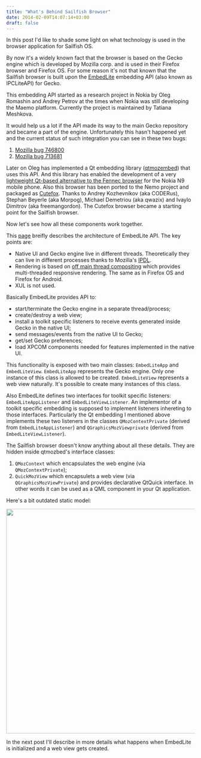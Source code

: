```yaml
---
title: "What's Behind Sailfish Browser"
date: 2014-02-09T14:07:14+03:00
draft: false
---
```


In this post I'd like to shade some light on what technology is used in
the browser application for Sailfish OS.

By now it's a widely known fact that the browser is based on the Gecko engine
which is developed by Mozilla corp. and is used in their Firefox browser and
Firefox OS. For some reason it's not that known that the Sailfish browser is
built upon the [EmbedLite](https://github.com/tmeshkova/gecko-dev/tree/embedlite/embedding/embedlite)
embedding API (also known as IPCLiteAPI) for Gecko.

<!--more-->

This embedding API started as a research project in Nokia by Oleg Romashin and
Andrey Petrov at the times when Nokia was still developing the Maemo platform.
Currently the project is maintained by Tatiana Meshkova.

It would help us a lot if the API made its way to the main Gecko repository and
became a part of the engine. Unfortunately this hasn't happened yet and the
current status of such integration you can see in these two bugs:

1. [Mozilla bug 746800](https://bugzilla.mozilla.org/show_bug.cgi?id=746800)
2. [Mozilla bug 713681](https://bugzilla.mozilla.org/show_bug.cgi?id=713681)

Later on Oleg has implemented a Qt embedding library ([qtmozembed](https://github.com/tmeshkova/qtmozembed))
that uses this API. And this library has enabled the development of a very
[lightweight Qt-based alternative to the Fennec browser](https://github.com/tmeshkova/qmlmozbrowser)
for the Nokia N9 mobile phone. Also this browser has been ported to the Nemo
project and packaged as [Cutefox](https://build.merproject.org/package/show?package=cutefox-qt5&project=nemo%3Adevel%3Aapps).
Thanks to Andrey Kozhevnikov (aka CODERus), Stephan Beyerle (aka Morpog),
Michael Demetriou (aka qwazix) and Ivaylo Dimitrov (aka freemangordon).
The Cutefox browser became a starting point for the Sailfish browser.

Now let's see how all these components work together.

This [page](https://wiki.mozilla.org/Embedding/IPCLiteAPI)
breifly describes the architecture of EmbedLite API. The key points are:

* Native UI and Gecko engine live in different threads. Theoretically they can
  live in different processes thanks to Mozilla's [IPDL](https://developer.mozilla.org/en-US/docs/IPDL/Tutorial).
* Rendering is based on
  [off main thread compositing](https://wiki.mozilla.org/Platform/GFX/OffMainThreadCompositing#Design)
  which provides multi-threaded responsive rendering. The same as in Firefox OS
  and Firefox for Android.
* XUL is not used.

Basically EmbedLite provides API to:

* start/terminate the Gecko engine in a separate thread/process;
* create/destroy a web view;
* install a toolkit specific listeners to receive events generated inside Gecko
  in the native UI;
* send messages/events from the native UI to Gecko;
* get/set Gecko preferences;
* load XPCOM components needed for features implemented in the native UI.

This functionality is exposed with two main classes: `EmbedLiteApp` and `EmbedLiteView`.
`EmbedLiteApp` represents the Gecko engine. Only one instance of this class is allowed
to be created. `EmbedLiteView` represents a web view naturally. It's possible to create
many instances of this class.

Also EmbedLite defines two interfaces for toolkit specific
listeners: `EmbedLiteAppListener` and `EmbedLiteViewListener`. An implementor of a
toolkit specific embedding is supposed to implement listeners inhereting to those
interfaces. Particularly the Qt embedding I mentioned above implements these two
listeners in the classes `QMozContextPrivate` (derived from `EmbedLiteAppListener`)
and `QGraphicsMozViewprivate` (derived from `EmbedLiteViewListener`).

The Sailfish browser doesn't know anything about all these details. They are hidden
inside qtmozbed's interface classes:

1. `QMozContext` which encapsulates the web engine (via `QMozContextPrivate`);
2. `QuickMozView` which encapsulets a web view (via `QGraphicsMozViewPrivate`) and
   provides declarative QtQuick interface. In other words it can be used as a QML
   component in your Qt application.

Here's a bit outdated static model:

<a href="/qtembed.png"><img src="/qtembed.png" width="600" /></a>

In the next post I'll describe in more details what happens when EmbedLite is initialized
and a web view gets created.

